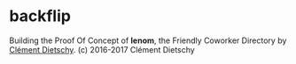 # backflip
Building the Proof Of Concept of **lenom**, the Friendly Coworker Directory by [Clément Dietschy](https://www.linkedin.com/in/clementdietschy).
(c) 2016-2017 Clément Dietschy
